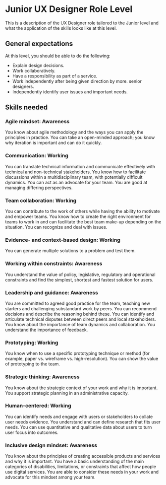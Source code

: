 # Junior UX Designer Role Level
This is a description of the UX Designer role tailored to the Junior level and what the application of the skills looks like at this level.

## General expectations
At this level, you should be able to do the following:
- Explain design decisions.
- Work collaboratively.
- Have a responsibility as part of a service.
- Work independently after being given direction by more. senior designers.
- Independently identify user issues and important needs.

## Skills needed

### Agile mindset: Awareness
You know about agile methodology and the ways you can apply the principles in practice. You can take an open-minded approach; you know why iteration is important and can do it quickly.

### Communication: Working
You can translate technical information and communicate effectively with technical and non-technical stakeholders. You know how to facilitate discussions within a multidisciplinary team, with potentially difficult dynamics. You can act as an advocate for your team. You are good at managing differing perspectives.

### Team collaboration: Working
You can contribute to the work of others while having the ability to motivate and empower teams. You know how to create the right environment for teams to work in and can facilitate the best team make-up depending on the situation. You can recognize and deal with issues.

### Evidence- and context-based design: Working
You can generate multiple solutions to a problem and test them.

### Working within constraints: Awareness
You understand the value of policy, legislative, regulatory and operational constraints and find the simplest, shortest and fastest solution for users.

### Leadership and guidance: Awareness
You are committed to agreed good practice for the team, teaching new starters and challenging substandard work by peers. You can recommend decisions and describe the reasoning behind these. You can identify and articulate technical disputes between direct peers and local stakeholders. You know about the importance of team dynamics and collaboration. You understand the importance of feedback.

### Prototyping: Working
You know when to use a specific prototyping technique or method (for example, paper vs. wireframe vs. high-resolution). You can show the value of prototyping to the team.

### Strategic thinking: Awareness
You know about the strategic context of your work and why it is important. You support strategic planning in an administrative capacity.

### Human-centered: Working
You can identify needs and engage with users or stakeholders to collate user needs evidence. You understand and can define research that fits user needs. You can use quantitative and qualitative data about users to turn user focus into outcomes.

### Inclusive design mindset: Awareness
You know about the principles of creating accessible products and services and why it is important. You have a basic understanding of the main categories of disabilities, limitations, or constraints that affect how people use digital services. You are able to consider these needs in your work and advocate for this mindset among your team.
